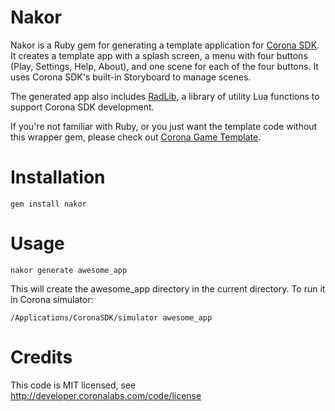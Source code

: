 # Nakor

Nakor is a Ruby gem for generating a template application for [Corona SDK](http://www.coronalabs.com). It creates a template app with a splash screen, a menu with four buttons (Play, Settings, Help, About), and one scene for each of the four buttons. It uses Corona SDK's built-in Storyboard to manage scenes.

The generated app also includes [RadLib](https://github.com/radamanthus/radlib), a library of utility Lua functions to support Corona SDK development.

If you're not familiar with Ruby, or you just want the template code without this wrapper gem, please check out [Corona Game Template](http://github.com/radamanthus/corona-game-template).

# Installation

    gem install nakor


# Usage

    nakor generate awesome_app

This will create the awesome_app directory in the current directory. To run it in Corona simulator:

    /Applications/CoronaSDK/simulator awesome_app

# Credits

This code is MIT licensed, see http://developer.coronalabs.com/code/license
